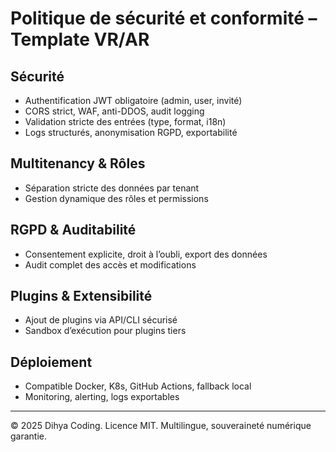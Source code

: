 # Politique de sécurité et conformité – Template VR/AR

## Sécurité
- Authentification JWT obligatoire (admin, user, invité)
- CORS strict, WAF, anti-DDOS, audit logging
- Validation stricte des entrées (type, format, i18n)
- Logs structurés, anonymisation RGPD, exportabilité

## Multitenancy & Rôles
- Séparation stricte des données par tenant
- Gestion dynamique des rôles et permissions

## RGPD & Auditabilité
- Consentement explicite, droit à l’oubli, export des données
- Audit complet des accès et modifications

## Plugins & Extensibilité
- Ajout de plugins via API/CLI sécurisé
- Sandbox d’exécution pour plugins tiers

## Déploiement
- Compatible Docker, K8s, GitHub Actions, fallback local
- Monitoring, alerting, logs exportables

---
© 2025 Dihya Coding. Licence MIT. Multilingue, souveraineté numérique garantie.
